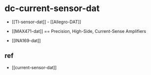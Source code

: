 
# dc-current-sensor-dat

- [[TI-sensor-dat]] - [[Allegro-DAT]]


- [[MAX471-dat]] == Precision, High-Side, Current-Sense Amplifiers

- [[INA169-dat]]


## ref 

- [[current-sensor-dat]]